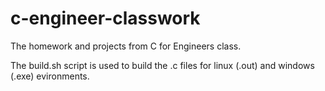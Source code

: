 # c-engineer-classwork
The homework and projects from C for Engineers class.

The build.sh script is used to build the .c files for linux (.out) and windows (.exe)
evironments.
